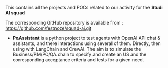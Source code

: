 This contains all the projects and POCs related to our activity for the **Studi AI squad**

The corresponding GitHub repository is available from : https://github.com/festnoze/squad-ai.git

- **PoAssistant** is a python project to test agents with OpenAI API chat & assistants, and there interactions using several of them. Directly, then using with LangChain and CrewAI. The aim is to simulate the Business/PM/PO/QA chain to specify and create an US and the corresponding acceptance criteria and tests for a given need.
